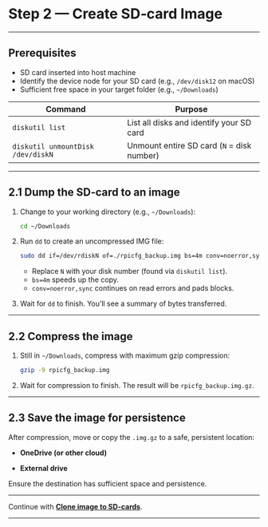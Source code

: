 
# Step 2 — Create SD‑card Image

---

## Prerequisites

* SD card inserted into host machine
* Identify the device node for your SD card (e.g., `/dev/disk12` on macOS)
* Sufficient free space in your target folder (e.g., `~/Downloads`)

| Command                           | Purpose                                    |
| --------------------------------- | ------------------------------------------ |
| `diskutil list`                   | List all disks and identify your SD card   |
| `diskutil unmountDisk /dev/diskN` | Unmount entire SD card (`N` = disk number) |

---

## 2.1 Dump the SD‑card to an image

1. Change to your working directory (e.g., `~/Downloads`):

   ```bash
   cd ~/Downloads
   ```

2. Run `dd` to create an uncompressed IMG file:

   ```bash
   sudo dd if=/dev/rdiskN of=./rpicfg_backup.img bs=4m conv=noerror,sync
   ```

   * Replace `N` with your disk number (found via `diskutil list`).
   * `bs=4m` speeds up the copy.
   * `conv=noerror,sync` continues on read errors and pads blocks.

3. Wait for `dd` to finish. You’ll see a summary of bytes transferred.

---

## 2.2 Compress the image

1. Still in `~/Downloads`, compress with maximum gzip compression:

   ```bash
   gzip -9 rpicfg_backup.img
   ```

2. Wait for compression to finish. The result will be `rpicfg_backup.img.gz`.

---

## 2.3 Save the image for persistence

After compression, move or copy the `.img.gz` to a safe, persistent location:

* **OneDrive (or other cloud)**
  
* **External drive**

Ensure the destination has sufficient space and persistence.

---

Continue with **[Clone image to SD-cards](clone_image.md)**.

---
